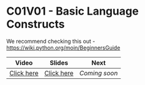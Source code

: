 # C01V01 - Basic Language Constructs

We recommend checking this out - <https://wiki.python.org/moin/BeginnersGuide>

| Video                                      | Slides                                                                                                             | Next          |
|--------------------------------------------|--------------------------------------------------------------------------------------------------------------------|---------------|
| [Click here](https://youtu.be/NCQIXCstvqI) | [Click here](https://docs.google.com/presentation/d/1ue99wJqCWw0enGEw7k6a4sydiwKDbLXpbwN8_8Z4wCg/edit?usp=sharing) | *Coming soon* |
